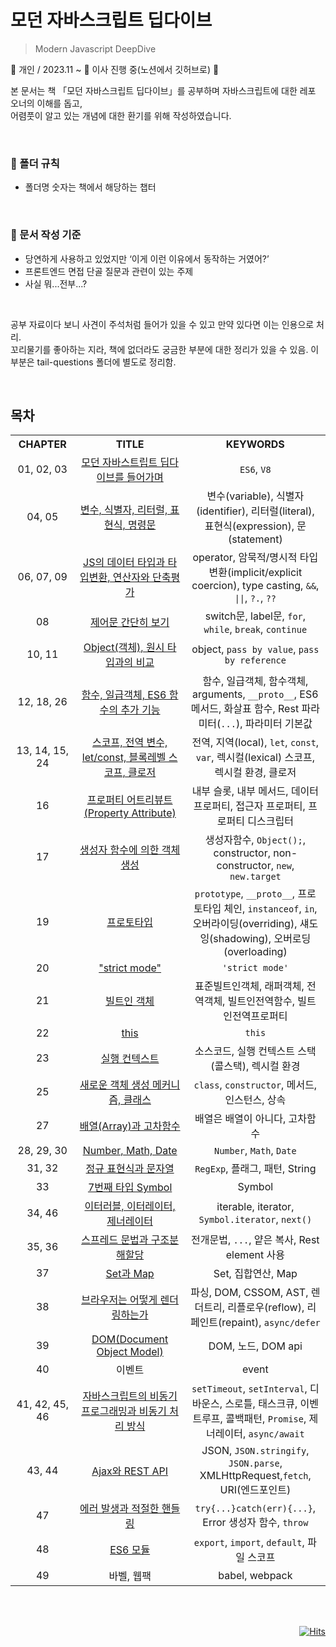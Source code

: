 # 모던 자바스크립트 딥다이브
>Modern Javascript DeepDive

👤 개인 / 2023.11 ~ 🚧 이사 진행 중(노션에서 깃허브로) 🚧

본 문서는 책 「모던 자바스크립트 딥다이브」를 공부하며 자바스크립트에 대한 레포 오너의 이해를 돕고, 
</br>어렴풋이 알고 있는 개념에 대한 환기를 위해 작성하였습니다.

</br>

### 📁 폴더 규칙

- 폴더명 숫자는 책에서 해당하는 챕터

</br>

### 📑 문서 작성 기준

- 당연하게 사용하고 있었지만 ‘이게 이런 이유에서 동작하는 거였어?’
- 프론트엔드 면접 단골 질문과 관련이 있는 주제
- 사실 뭐...전부...?

</br>

공부 자료이다 보니 사견이 주석처럼 들어가 있을 수 있고 만약 있다면 이는 인용으로 처리.
</br>꼬리물기를 좋아하는 지라, 책에 없더라도 궁금한 부분에 대한 정리가 있을 수 있음. 이 부분은 tail-questions 폴더에 별도로 정리함. 

</br>


## 목차
<table>
<tr>
  
<th align="center" width="150">
CHAPTER
</th>
  
<th align="center" width="420">
TITLE
</th>
  
<th align="center" width="410">
KEYWORDS
</th>

</tr>
  
<tr>
<td align="center">
01, 02, 03
</td>
<td align="center">
<a href="https://github.com/agnes0304/modern-javascript-deepdive-docs/tree/main/01-02-03-introduction">모던 자바스트립트 딥다이브를 들어가며</a>
</td>
<td align="center">
<code>ES6</code>, <code>V8</code>
</td>
</tr>

<tr>
<td align="center">
04, 05
</td>
<td align="center">
<a href="https://github.com/agnes0304/modern-javascript-deepdive-docs/tree/main/04-05-variable-expression-statement">변수, 식별자, 리터럴, 표현식, 명령문</a>
</td>
<td align="center">
변수(variable), 식별자(identifier), 리터럴(literal), 표현식(expression), 문(statement)
</td>
</tr>

<tr>
<td align="center">
06, 07, 09
</td>
<td align="center">
<a href="https://github.com/agnes0304/modern-javascript-deepdive-docs/tree/main/06-07-09-type-operators-typeCoercion">JS의 데이터 타입과 타입변환, 연산자와 단축평가</a>
</td>
<td align="center">
operator, 암묵적/명시적 타입변환(implicit/explicit coercion), type casting, <code>&&</code>, <code>||</code>, <code>?.</code>, <code>??</code>
</td>
</tr>

<tr>
<td align="center">
08
</td>
<td align="center">
<a href="https://github.com/agnes0304/modern-javascript-deepdive-docs/tree/main/08-control-flow-statements">제어문 간단히 보기</a>
</td>
<td align="center">
switch문, label문, <code>for</code>, <code>while</code>, <code>break</code>, <code>continue</code>
</td>
</tr>

<tr>
<td align="center">
10, 11
</td>
<td align="center">
<a href="https://github.com/agnes0304/modern-javascript-deepdive-docs/tree/main/10-11-object-comparison-to-primitive">Object(객체), 원시 타입과의 비교</a>
</td>
<td align="center">
object, <code>pass by value</code>, <code>pass by reference</code>
</td>
</tr>

<tr>
<td align="center">
12, 18, 26
</td>
<td align="center">
<a href="https://github.com/agnes0304/modern-javascript-deepdive-docs/blob/main/12-18-26-function-firstClassObject-es6Function/README.md">함수, 일급객체, ES6 함수의 추가 기능</a>
</td>
<td align="center">
함수, 일급객체, 함수객체, arguments, <code>__proto__</code>, ES6 메서드, 화살표 함수, Rest 파라미터(<code>...</code>), 파라미터 기본값
</td>
</tr>

<tr>
<td align="center">
13, 14, 15, 24
</td>
<td align="center">
<a href="https://github.com/agnes0304/modern-javascript-deepdive-docs/blob/main/13-14-15-24-scope-global-let-const-block-closure/README.md">스코프, 전역 변수, let/const, 블록레벨 스코프, 클로저</a>
</td>
<td align="center">
전역, 지역(local), <code>let</code>, <code>const</code>, <code>var</code>, 렉시컬(lexical) 스코프, 렉시컬 환경, 클로저
</td>
</tr>

<tr>
<td align="center">
16
</td>
<td align="center">
<a href="https://github.com/agnes0304/modern-javascript-deepdive-docs/blob/main/16-property-attribute/README.md">프로퍼티 어트리뷰트(Property Attribute)</a>
</td>
<td align="center">
내부 슬롯, 내부 메서드, 데이터 프로퍼티, 접근자 프로퍼티, 프로퍼티 디스크립터
</td>
</tr>

<tr>
<td align="center">
17
</td>
<td align="center">
<a href="https://github.com/agnes0304/modern-javascript-deepdive-docs/blob/main/17-constructor/README.md">생성자 함수에 의한 객체 생성</a>
</td>
<td align="center">
생성자함수, <code>Object();</code>, constructor, non-constructor, <code>new</code>, <code>new.target</code>
</td>
</tr>

<tr>
<td align="center">
19
</td>
<td align="center">
<a href="https://github.com/agnes0304/modern-javascript-deepdive-docs/blob/main/19-prototype/README.md">프로토타입</a>
</td>
<td align="center">
<code>prototype</code>, <code>__proto__</code>, 프로토타입 체인, <code>instanceof</code>, <code>in</code>, 오버라이딩(overriding), 섀도잉(shadowing), 오버로딩(overloading)
</td>
</tr>

<tr>
<td align="center">
20
</td>
<td align="center">
<a href="https://github.com/agnes0304/modern-javascript-deepdive-docs/tree/main/20-strictMode">"strict mode"</a>
</td>
<td align="center">
<code>'strict mode'</code>
</td>
</tr>

<tr>
<td align="center">
21
</td>
<td align="center">
<a href="https://github.com/agnes0304/modern-javascript-deepdive-docs/tree/main/21-builtInObject">빌트인 객체</a>
</td>
<td align="center">
표준빌트인객체, 래퍼객체, 전역객체, 빌트인전역함수, 빌트인전역프로퍼티
</td>
</tr>

<tr>
<td align="center">
22
</td>
<td align="center">
<a href="https://github.com/agnes0304/modern-javascript-deepdive-docs/tree/main/22-this">this</a>
</td>
<td align="center">
<code>this</code>
</td>
</tr>

<tr>
<td align="center">
23
</td>
<td align="center">
<a href="https://github.com/agnes0304/modern-javascript-deepdive-docs/tree/main/23-executionContext">실행 컨텍스트</a>
</td>
<td align="center">
소스코드, 실행 컨텍스트 스택(콜스택), 렉시컬 환경
</td>
</tr>

<tr>
<td align="center">
25
</td>
<td align="center">
<a href="https://github.com/agnes0304/modern-javascript-deepdive-docs/blob/main/25-class/README.md">새로운 객체 생성 메커니즘, 클래스</a>
</td>
<td align="center">
<code>class</code>, <code>constructor</code>, 메서드, 인스턴스, 상속
</td>
</tr>

<tr>
<td align="center">
27
</td>
<td align="center">
<a href="https://github.com/agnes0304/modern-javascript-deepdive-docs/blob/main/27-array/README.md">배열(Array)과 고차함수</a>
</td>
<td align="center">
배열은 배열이 아니다, 고차함수
</td>
</tr>

<tr>
<td align="center">
28, 29, 30
</td>
<td align="center">
<a href="https://github.com/agnes0304/modern-javascript-deepdive-docs/blob/main/28-29-30-number-math-date/README.md">Number, Math, Date</a>
</td>
<td align="center">
<code>Number</code>, <code>Math</code>, <code>Date</code>
</td>
</tr>

<tr>
<td align="center">
31, 32
</td>
<td align="center">
<a href="https://github.com/agnes0304/modern-javascript-deepdive-docs/blob/main/31-32-regExp-string/README.md">정규 표현식과 문자열</a>
</td>
<td align="center">
<code>RegExp</code>, 플래그, 패턴, String
</td>
</tr>

<tr>
<td align="center">
33
</td>
<td align="center">
<a href="https://github.com/agnes0304/modern-javascript-deepdive-docs/blob/main/33-symbol/README.md">7번째 타입 Symbol</a>
</td>
<td align="center">
Symbol
</td>
</tr>

<tr>
<td align="center">
34, 46
</td>
<td align="center">
<a href="https://github.com/agnes0304/modern-javascript-deepdive-docs/blob/main/34-46-iterable-generator/README.md">이터러블, 이터레이터, 제너레이터</a>
</td>
<td align="center">
iterable, iterator, <code>Symbol.iterator</code>, <code>next()</code> 
</td>
</tr>
<tr>
<td align="center">
35, 36
</td>
<td align="center">
<a href="https://github.com/agnes0304/modern-javascript-deepdive-docs/blob/main/35-36-spread-destructuring/README.md">스프레드 문법과 구조분해할당</a>
</td>
<td align="center">
전개문법, <code>...</code>, 얕은 복사, Rest element 사용
</td>
</tr>

<tr>
<td align="center">
37
</td>
<td align="center">
<a href="https://github.com/agnes0304/modern-javascript-deepdive-docs/blob/main/37-set-map/README.md">Set과 Map</a>
</td>
<td align="center">
Set, 집합연산, Map
</td>
</tr>

<tr>
<td align="center">
38
</td>
<td align="center">
<a href="https://github.com/agnes0304/modern-javascript-deepdive-docs/blob/main/38-browser-rendering/README.md">브라우저는 어떻게 렌더링하는가</a>
</td>
<td align="center">
파싱, DOM, CSSOM, AST, 렌더트리, 리플로우(reflow), 리페인트(repaint), <code>async/defer</code>
</td>
</tr>

<tr>
<td align="center">
39
</td>
<td align="center">
<a href="https://github.com/agnes0304/modern-javascript-deepdive-docs/blob/main/39-dom/README.md">DOM(Document Object Model)</a>
</td>
<td align="center">
DOM, 노드, DOM api
</td>
</tr>

<tr>
<td align="center">
40
</td>
<td align="center">
이벤트
</td>
<td align="center">
event
</td>
</tr>

<tr>
<td align="center">
41, 42, 45, 46
</td>
<td align="center">
<a href="https://github.com/agnes0304/modern-javascript-deepdive-docs/blob/main/42-45-46-async-promise-generator-await/README.md">자바스크립트의 비동기 프로그래밍과 비동기 처리 방식</a>
</td>
<td align="center">
<code>setTimeout</code>, <code>setInterval</code>, 디바운스, 스로틀, 태스크큐, 이벤트루프, 콜백패턴, <code>Promise</code>, 제너레이터, <code>async/await</code>
</td>
</tr>


<tr>
<td align="center">
43, 44
</td>
<td align="center">
<a href="https://github.com/agnes0304/modern-javascript-deepdive-docs/blob/main/43-44-ajax-restApi/README.md">Ajax와 REST API</a>
</td>
<td align="center">
JSON, <code>JSON.stringify</code>, <code>JSON.parse</code>, XMLHttpRequest,<code>fetch</code>, URI(엔드포인트)
</td>
</tr>

<tr>
<td align="center">
47
</td>
<td align="center">
<a href="https://github.com/agnes0304/modern-javascript-deepdive-docs/blob/main/47-error/README.md">에러 발생과 적절한 핸들링</a>
</td>
<td align="center">
<code>try{...}catch(err){...}</code>, Error 생성자 함수, <code>throw</code>
</td>
</tr>

<tr>
<td align="center">
48
</td>
<td align="center">
<a href="https://github.com/agnes0304/modern-javascript-deepdive-docs/blob/main/48-module/README.md">ES6 모듈</a>
</td>
<td align="center">
<code>export</code>, <code>import</code>, <code>default</code>, 파일 스코프
</td>
</tr>

<tr>
<td align="center">
49
</td>
<td align="center">
바벨, 웹팩
</td>
<td align="center">
babel, webpack
</td>
</tr>

</table>







</br>
</br>

<div align="right">

[![Hits](https://hits.seeyoufarm.com/api/count/incr/badge.svg?url=https%3A%2F%2Fgithub.com%2Fagnes0304%2Fmodern-javascript-deepdive-docs&count_bg=%23232323&title_bg=%23232323&icon=javascript.svg&icon_color=%23F7DF1E&title=HI&edge_flat=false)](https://hits.seeyoufarm.com)
  
</div>

